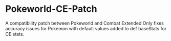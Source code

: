# Pokeworld-CE-Patch
A compatibility patch between Pokeworld and Combat Extended
Only fixes accuracy issues for Pokemon with default values added to def baseStats for CE stats. 
